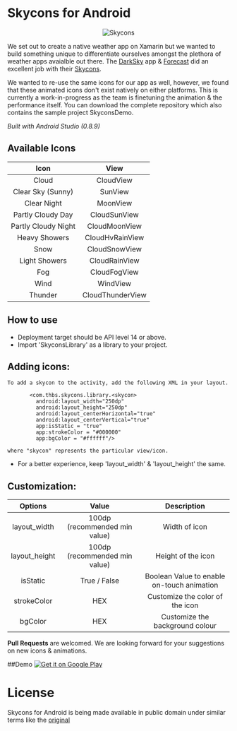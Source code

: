 Skycons for Android
===================

<p align="center">
  <img src="https://github.com/torryharris/Skycons/blob/master/Skycons/skycons.gif" alt="Skycons"/>
</p>

We set out to create a native weather app on Xamarin but we wanted to build something unique to differentiate ourselves amongst the plethora of weather apps avaialble out there. The [DarkSky](http://darkskyapp.com) app & [Forecast](http://forecast.io) did an excellent job with their [Skycons](http://darkskyapp.github.io/skycons/). 

We wanted to re-use the same icons for our app as well, however, we found that these animated icons don't exist natively on either platforms. This is currently a work-in-progress as the team is finetuning the animation & the performance itself. You can download the complete repository which also contains the sample project SkyconsDemo.

*Built with Android Studio (0.8.9)*

## Available Icons

| Icon | View |
| :------: | :---: |
| Cloud | CloudView |
| Clear Sky (Sunny) | SunView |
| Clear Night | MoonView |
| Partly Cloudy Day | CloudSunView |
| Partly Cloudy Night | CloudMoonView |
| Heavy Showers | CloudHvRainView |
| Snow | CloudSnowView |
| Light Showers | CloudRainView |
| Fog | CloudFogView |
| Wind | WindView |
| Thunder | CloudThunderView |

## How to use
 - Deployment target should be API level 14 or above.
 - Import 'SkyconsLibrary' as a library to your project.


## Adding icons:

    To add a skycon to the activity, add the following XML in your layout.
                     
           <com.thbs.skycons.library.<skycon>
             android:layout_width="250dp"
             android:layout_height="250dp"
             android:layout_centerHorizontal="true"
             android:layout_centerVertical="true"
             app:isStatic = "true"
             app:strokeColor = "#000000"
             app:bgColor = "#ffffff"/>

    where "skycon" represents the particular view/icon.

 -  For a better experience, keep 'layout_width' & 'layout_height' the same.
 
## Customization:

| Options | Value | Description |
| :------: | :---: | :----------: |
| layout_width | 100dp (recommended min value) | Width of icon |
| layout_height | 100dp (recommended min value) | Height of the icon |
| isStatic | True / False | Boolean Value to enable on-touch animation |
| strokeColor | HEX | Customize the color of the icon |
| bgColor | HEX | Customize the background colour |



<B>Pull Requests</B> are welcomed. We are looking forward for your suggestions on new icons & animations.



##Demo
<a href="https://play.google.com/store/apps/details?id=com.thbs.skycons">
  <img alt="Get it on Google Play"
       src="https://developer.android.com/images/brand/en_generic_rgb_wo_60.png" />
</a>


License
=======

Skycons for Android is being made available in public domain under similar terms like the [original](http://darkskyapp.github.io)
